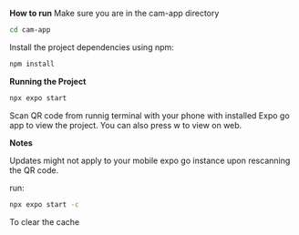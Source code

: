 **How to run**
Make sure you are in the cam-app directory

```bash
cd cam-app
```

Install the project dependencies using npm:

```bash
npm install
```

**Running the Project**

```bash
npx expo start
```

Scan QR code from runnig terminal with your phone with installed Expo go app to view the project. You can also press w to view on web.

**Notes**

Updates might not apply to your mobile expo go instance upon rescanning the QR code.

run: 

```bash
npx expo start -c
```

To clear the cache
